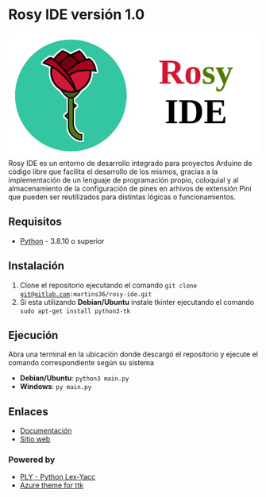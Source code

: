 # Rosy IDE versión 1.0
![](logo.png)\
Rosy IDE es un entorno de desarrollo integrado para proyectos Arduino de código libre que facilita el desarrollo de los mismos, gracias a la implementación de un lenguaje de programación propio, coloquial y al almacenamiento de la configuración de pines en arhivos de extensión Pini que pueden ser reutilizados para distintas lógicas o funcionamientos.

## Requisitos
* [Python](https://www.python.org/downloads/release/python-3810/) - 3.8.10 o superior

## Instalación
1. Clone el repositorio ejecutando el comando <code>git clone git@gitlab.com:martins36/rosy-ide.git</code>
2. Si esta utilizando **Debian/Ubuntu** instale tkinter ejecutando el comando <code>sudo apt-get install python3-tk</code>

## Ejecución
Abra una terminal en la ubicación donde descargó el repositorio y ejecute el comando correspondiente según su sistema
* **Debian/Ubuntu**: <code>python3 main.py</code>
* **Windows**: <code>py main.py</code>

## Enlaces
* [Documentación](https://rosy-ide.web.app/documentacion)
* [Sitio web](https://rosy-ide.web.app)

### Powered by
* [PLY - Python Lex-Yacc](https://github.com/dabeaz/ply)
* [Azure theme for ttk](https://github.com/formazione/Azure-ttk-theme)
